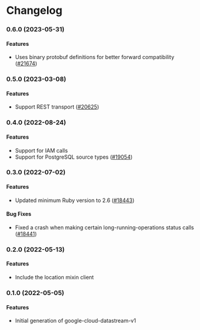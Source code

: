 # Changelog

### 0.6.0 (2023-05-31)

#### Features

* Uses binary protobuf definitions for better forward compatibility ([#21674](https://github.com/googleapis/google-cloud-ruby/issues/21674)) 

### 0.5.0 (2023-03-08)

#### Features

* Support REST transport ([#20625](https://github.com/googleapis/google-cloud-ruby/issues/20625)) 

### 0.4.0 (2022-08-24)

#### Features

* Support for IAM calls 
* Support for PostgreSQL source types ([#19054](https://github.com/googleapis/google-cloud-ruby/issues/19054)) 

### 0.3.0 (2022-07-02)

#### Features

* Updated minimum Ruby version to 2.6 ([#18443](https://github.com/googleapis/google-cloud-ruby/issues/18443)) 
#### Bug Fixes

* Fixed a crash when making certain long-running-operations status calls ([#18441](https://github.com/googleapis/google-cloud-ruby/issues/18441)) 

### 0.2.0 (2022-05-13)

#### Features

* Include the location mixin client

### 0.1.0 (2022-05-05)

#### Features

* Initial generation of google-cloud-datastream-v1
